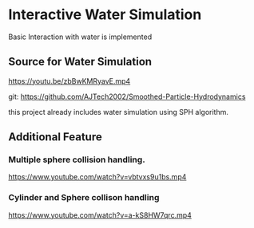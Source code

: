 # Interactive Water Simulation
Basic Interaction with water is implemented

## Source for Water Simulation
https://youtu.be/zbBwKMRyavE.mp4

git: https://github.com/AJTech2002/Smoothed-Particle-Hydrodynamics

this project already includes water simulation using SPH algorithm.

## Additional Feature 
### Multiple sphere collision handling.
https://www.youtube.com/watch?v=vbtvxs9u1bs.mp4

### Cylinder and Sphere collison handling
https://www.youtube.com/watch?v=a-kS8HW7qrc.mp4
